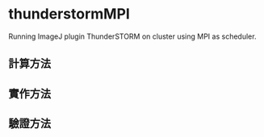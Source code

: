 # thunderstormMPI
Running ImageJ plugin ThunderSTORM on cluster using MPI as scheduler.

## 計算方法

## 實作方法

## 驗證方法

